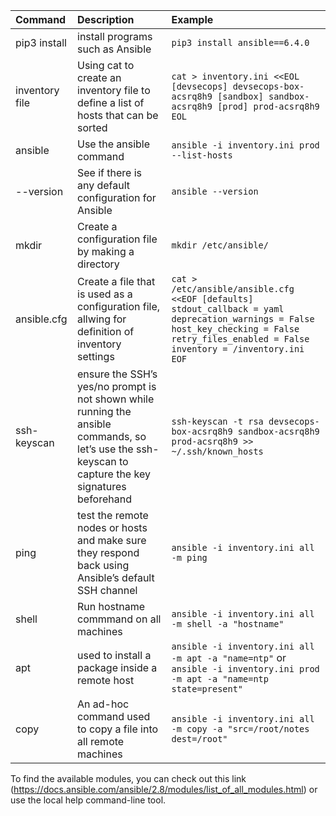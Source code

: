 |Command|Description|Example|
|:---|:---|:----|
|pip3 install|install programs such as Ansible|```pip3 install ansible==6.4.0```|
|inventory file|Using cat to create an inventory file to define a list of hosts that can be sorted|```cat > inventory.ini <<EOL [devsecops] devsecops-box-acsrq8h9 [sandbox] sandbox-acsrq8h9 [prod] prod-acsrq8h9 EOL ```|
|ansible|Use the ansible command|```ansible -i inventory.ini prod --list-hosts```|
|--version|See if there is any default configuration for Ansible|```ansible --version```|
|mkdir|Create a configuration file by making a directory|```mkdir /etc/ansible/```|
|ansible.cfg|Create a file that is used as a configuration file, allwing for definition of inventory settings|```cat > /etc/ansible/ansible.cfg <<EOF [defaults] stdout_callback = yaml deprecation_warnings = False host_key_checking = False retry_files_enabled = False inventory = /inventory.ini EOF```|
|ssh-keyscan|ensure the SSH’s yes/no prompt is not shown while running the ansible commands, so let’s use the ssh-keyscan to capture the key signatures beforehand|```ssh-keyscan -t rsa devsecops-box-acsrq8h9 sandbox-acsrq8h9 prod-acsrq8h9 >> ~/.ssh/known_hosts```|
|ping|test the remote nodes or hosts and make sure they respond back using Ansible’s default SSH channel|```ansible -i inventory.ini all -m ping```|
|shell|Run hostname commmand on all machines|```ansible -i inventory.ini all -m shell -a "hostname"```|
|apt|used to install a package inside a remote host|```ansible -i inventory.ini all -m apt -a "name=ntp"``` or ```ansible -i inventory.ini prod -m apt -a "name=ntp state=present"```|
|copy|An ad-hoc command used to copy a file into all remote machines|```ansible -i inventory.ini all -m copy -a "src=/root/notes dest=/root"```|

To find the available modules, you can check out this link (https://docs.ansible.com/ansible/2.8/modules/list_of_all_modules.html) or use the local help command-line tool.
